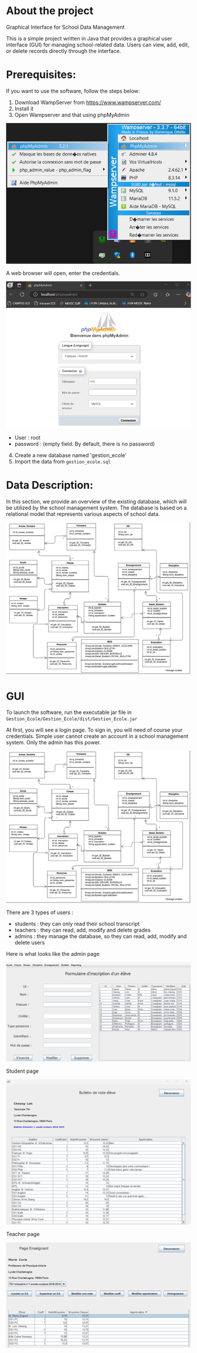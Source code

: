 # About the project
Graphical Interface for School Data Management

This is a simple project written in Java that provides a graphical user interface (GUI) for managing school-related data.
Users can view, add, edit, or delete records directly through the interface.

# Prerequisites:
If you want to use the software, follow the steps below: 
1. Download WampServer from https://www.wampserver.com/
2. Install it
3. Open Wampserver and that using phpMyAdmin

<p align="center">
  <img src="img/wampserver.PNG">
</p>

A web browser will open, enter the credentials.

<p align="center">
  <img src="img/phpMyAdmin_login_page.png">
</p>

* User : root
* password : (empty field. By default, there is no password)

4. Create a new database named 'gestion_ecole'
5. Import the data from `gestion_ecole.sql`


# Data Description:
In this section, we provide an overview of the existing database, which will be utilized by the school management system.
The database is based on a relational model that represents various aspects of school data.

<p align="center">
  <img src="img/RDB.png">
</p>

# GUI
To launch the software, run the executable jar file in `Gestion_Ecole/Gestion_Ecole/dist/Gestion_Ecole.jar`

At first, you will see a login page. To sign in, you will need of course your credentials. Simple user cannot create an account in a school management system. Only the admin has this power.

<p align="center">
  <img src="img/RDB.png">
</p>

There are 3 types of users :
- students : they can only read their school transcript 
- teachers : they can read, add, modify and delete grades
- admins :  they manage the database, so they can read, add, modify and delete users

Here is what looks like the admin page
<p align="center">
  <img src="img/adminPage.png">
</p>

Student page
<p align="center">
  <img src="img/Bulletin_de_note.png">
</p>


Teacher page
<p align="center">
  <img src="img/page_enseignant.png">
</p>





